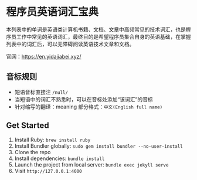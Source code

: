 # 程序员英语词汇宝典

本列表中的单词是英语类计算机书籍、文档、文章中高频常见的技术词汇，也是程序员工作中常见的英语词汇，最终目的是希望程序员集合自身的英语基础，在掌握列表中的词汇后，可以无障碍阅读英语技术文章和文档。

官网：<https://en.yidajiabei.xyz/>

## 音标规则

- 短语音标直接注 `/null/`
- 当短语中的词汇不熟悉时，可以在音标处添加“该词汇”的音标
- 针对缩写的翻译：meaning 部分格式：`中文(English full name)`

## Get Started

1. Install Ruby: `brew install ruby`
2. Install Bundler globally: `sudo gem install bundler --no-user-install`
3. Clone the repo
4. Install dependencies: `bundle install`
5. Launch the project from local server: `bundle exec jekyll serve`
6. Visit `http://127.0.0.1:4000`
